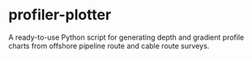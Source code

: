 # profiler-plotter
A ready-to-use Python script for generating depth and gradient profile charts from offshore pipeline route and cable route surveys.
